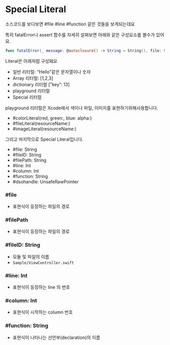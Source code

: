 # Special Literal

소스코드를 보다보면 #file #line #function 같은 것들을 보게되는데요

특히 fatalError나 assert 함수를 자세히 살펴보면 아래와 같은 구성요소를 볼수가 있어요.

```swift
func fatalError(_ message: @autoclosure() -> String = String(), file: Stitic String = #file, line: UInt = #line) -> Never
```

Literal은 아래처럼 구성돼요

- 일반 리터럴: “Hello”같은 문자열이나 숫자
- Array 리터럴: [1,2,3]
- dictionary 리터럴 [”key”: 13]
- playground 리터럴
- Special 리터럴

playground 리터럴은 Xcode에서 색이나 파일, 이미지를 표현하기위해사용합니다.

- #colorLiteral(red, green:, blue: alpha:)
- #fileLiteral(resourceName:)
- #imageLiteral(resourceName:)

그리고 마지막으로 Special Literal입니다.

- #file: String
- #fileID: String
- #filePath: String
- #line: Int
- #column: Int
- #function: String
- #dsohandle: UnsafeRawPointer

### #file

- 표현식이 등장하는 파일의 경로

### #filePath

- 표현식이 등장하는 파일의 경로

### #fileID: String

- 모듈 및 파일의 이름
- `Sample/ViewController.swift`

### #line: Int

- 표현식이 등장하는 line 의 번호

### #column: Int

- 표현식이 시작하는 column 번호

### #function: String

- 표현식이 나타나는 선언부(declaration)의 이름
